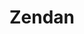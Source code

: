 ---
layout: post
layout: main
title: Zendan
categories: [mohsen_chavoshi]
file: /assets/music/mohsen_chavoshi-zendan.mp3
---